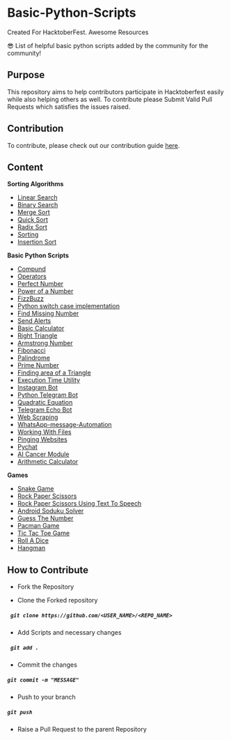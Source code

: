 # Basic-Python-Scripts

Created For HacktoberFest.
Awesome Resources

😎 List of helpful basic python scripts added by the community for the community!

## Purpose

This repository aims to help contributors participate in Hacktoberfest easily while also helping others as well.
To contribute please Submit Valid Pull Requests which satisfies the issues raised.

## Contribution

To contribute, please check out our contribution guide [here](CONTRIBUTING.md).

## Content

**Sorting Algorithms**
  - [Linear Search](https://github.com/anshrathod/Basic-Python-Scripts/blob/master/DSA/Searching/LinearSearch.py)
  - [Binary Search](https://github.com/anshrathod/Basic-Python-Scripts/blob/master/DSA/Searching/binarySearch.py)
  - [Merge Sort](https://github.com/anshrathod/Basic-Python-Scripts/blob/master/DSA/Sorting/MergeSort.py)
  - [Quick Sort](https://github.com/anshrathod/Basic-Python-Scripts/blob/master/DSA/Sorting/quicksort.py)
  - [Radix Sort](https://github.com/anshrathod/Basic-Python-Scripts/blob/master/DSA/Sorting/RadixSort.py)
  - [Sorting](https://github.com/anshrathod/Basic-Python-Scripts/blob/master/DSA/Sorting/sorting.py)
  - [Insertion Sort](https://github.com/anshrathod/Basic-Python-Scripts/blob/master/DSA/Sorting/InsertionSort.py)

**Basic Python Scripts**
  - [Compund](https://github.com/anshrathod/Basic-Python-Scripts/blob/master/DSA/Mathematical/compund.py)
  - [Operators](https://github.com/anshrathod/Basic-Python-Scripts/blob/master/DSA/Mathematical/operators.py)
  - [Perfect Number](https://github.com/anshrathod/Basic-Python-Scripts/blob/master/DSA/Mathematical/perfectno.py)
  - [Power of a Number](https://github.com/anshrathod/Basic-Python-Scripts/blob/master/DSA/Mathematical/ppower.py)
  - [FizzBuzz](https://github.com/anshrathod/Basic-Python-Scripts/blob/master/DSA/Mathematical/fizzbuzz.py)
  - [Python switch case implementation](https://github.com/anshrathod/Basic-Python-Scripts/blob/master/random/switch_case.py)
  - [Find Missing Number](https://github.com/anshrathod/Basic-Python-Scripts/blob/master/DSA/Mathematical/find_missing_number.py)
  - [Send Alerts](https://github.com/anshrathod/Basic-Python-Scripts/tree/master/Web/Send%20Alerts)
  - [Basic Calculator](https://github.com/anshrathod/Basic-Python-Scripts/blob/master/Utils/simple_calculator.py)
  - [Right Triangle](https://github.com/anshrathod/Basic-Python-Scripts/blob/master/DSA/Mathematical/RightTriangle.py)
  - [Armstrong Number](https://github.com/anshrathod/Basic-Python-Scripts/blob/master/DSA/Mathematical/Maitreyi88_armstrongno.py)
  - [Fibonacci](https://github.com/anshrathod/Basic-Python-Scripts/blob/master/DSA/Mathematical/Maitreyi88_fibonacci.py)
  - [Palindrome](https://github.com/anshrathod/Basic-Python-Scripts/blob/master/DSA/Mathematical/Maitreyi88_palindrome.py)
  - [Prime Number](https://github.com/anshrathod/Basic-Python-Scripts/blob/master/DSA/Mathematical/Maitreyi88_primeno.py)
  - [Finding area of a Triangle](https://github.com/anshrathod/Basic-Python-Scripts/blob/master/DSA/Mathematical/Find_area%20_of_triangle.py)
  - [Execution Time Utility](https://github.com/anshrathod/Basic-Python-Scripts/tree/master/Utils/Execution-time-utility)
  - [Instagram Bot](https://github.com/anshrathod/Basic-Python-Scripts/tree/master/Bots/InstaGramBot)
  - [Python Telegram Bot](https://github.com/anshrathod/Basic-Python-Scripts/tree/master/Bots/Python-Telegram-bot)
  - [Quadratic Equation](https://github.com/anshrathod/Basic-Python-Scripts/tree/master/DSA/Mathematical/Quadratic%20equation)
  - [Telegram Echo Bot](https://github.com/anshrathod/Basic-Python-Scripts/tree/master/Bots/TelegramEchoBot)
  - [Web Scraping](https://github.com/anshrathod/Basic-Python-Scripts/tree/master/Web-Scraping)
  - [WhatsApp-message-Automation](https://github.com/anshrathod/Basic-Python-Scripts/tree/master/Bots/WhatsApp-message-automation)
  - [Working With Files](https://github.com/anshrathod/Basic-Python-Scripts/tree/master/Utils/WorkingWithFiles)
  - [Pinging Websites](https://github.com/anshrathod/Basic-Python-Scripts/tree/master/Bots/pinging-websites)
  - [Pychat](https://github.com/anshrathod/Basic-Python-Scripts/tree/master/Web/pychat)
  - [AI Cancer Module](https://github.com/anshrathod/Basic-Python-Scripts/blob/master/AI-ML/A.I_cancer_module.py)
  - [Arithmetic Calculator](https://github.com/anshrathod/Basic-Python-Scripts/blob/master/DSA/Mathematical/Arithmetic_calculator.py)
 
**Games**
  - [Snake Game](https://github.com/anshrathod/Basic-Python-Scripts/tree/master/Games/SnakeGame)
  - [Rock Paper Scissors](https://github.com/anshrathod/Basic-Python-Scripts/tree/master/Games/RockPaperScissors)
  - [Rock Paper Scissors Using Text To Speech](https://github.com/anshrathod/Basic-Python-Scripts/tree/master/Games/RockPaperScissorUsingTextToSpeech)
  - [Android Soduku Solver](https://github.com/anshrathod/Basic-Python-Scripts/tree/master/Bots/Android%20sudoku%20solver)
  - [Guess The Number](https://github.com/anshrathod/Basic-Python-Scripts/blob/master/Games/Guess_the_number.py)
  - [Pacman Game](https://github.com/anshrathod/Basic-Python-Scripts/tree/master/Games/Pacman%20Game%20%28GUI%29)
  - [Tic Tac Toe Game](https://github.com/anshrathod/Basic-Python-Scripts/tree/master/Games/TicTacToeGame)
  - [Roll A Dice](https://github.com/anshrathod/Basic-Python-Scripts/blob/master/Games/Roll%20a%20Dice.py)
  - [Hangman](https://github.com/anshrathod/Basic-Python-Scripts/blob/master/Games/hangman.py)
  
## How to Contribute

- Fork the Repository

- Clone the Forked repository

##### ` git clone https://github.com/<USER_NAME>/<REPO_NAME>`

- Add Scripts and necessary changes

##### ` git add .`

- Commit the changes

##### `git commit -m "MESSAGE"`

- Push to your branch

##### `git push`

- Raise a Pull Request to the parent Repository
